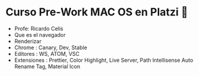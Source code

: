 # Curso Pre-Work MAC OS en Platzi 💚
* Profe: Ricardo Celis 
* Que es el navegador 
* Renderizar
* Chrome : Canary, Dev, Stable
* Editores : WS, ATOM, VSC
* Extensiones :  Prettier, Color Highlight, Live Server, Path Intellisense  Auto Rename Tag, Material Icon
